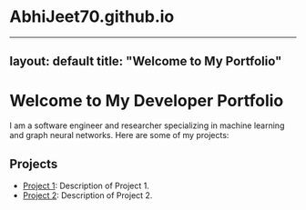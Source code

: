 # AbhiJeet70.github.io

---
layout: default
title: "Welcome to My Portfolio"
---

# Welcome to My Developer Portfolio

I am a software engineer and researcher specializing in machine learning and graph neural networks. Here are some of my projects:

## Projects
- [Project 1](https://github.com/AbhiJeet70/CVAE-PL): Description of Project 1.
- [Project 2](https://github.com/username/project2): Description of Project 2.

